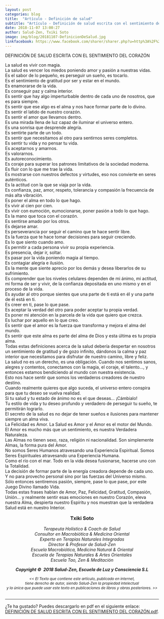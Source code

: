 ```yaml
---
layout: post
categories: blog
title:  "Artículo - Definición de salud"
subtitle: "Artículo - Definición de salud escrita con el sentimiento del corazón"
date: 2018-11-07 13:00:27
author: Salud-Zen, Txiki Soto
image: img/blog/20181107-DefinicionDeSalud.jpg
linkfacebook: https://www.facebook.com/sharer/sharer.php?u=http%3A%2F%2Fwww.salud-zen.com%2Fblog%2F2018%2F11%2F07%2Farticulo-definicion-de-salud.html&amp;src=sdkpreparse
---
```

DEFINICIÓN DE SALUD ESCRITA CON EL SENTIMIENTO DEL CORAZÓN

La salud es vivir con magia.  
La salud es vencer los miedos poniendo amor y pasión a nuestras vidas.  
Es el sabor de lo pequeño, es perseguir un sueño, es tocarlo.  
Es el sentimiento de gratitud por ser y estar en el mundo.  
Es enamorarse de la vida.  
Es conseguir paz y calma interior.  
Es sentir que hay algo imperturbable dentro de cada uno de nosotros, que es para siempre.  
Es sentir que ese algo es el alma y nos hace formar parte de lo divino.  
Es sentir el latido de nuestro corazón.  
Es sentir el amor que llevamos dentro.  
Es una mirada llena de luz capaz de iluminar el universo entero.  
Es una sonrisa que desprende alegría.  
Es sentirte parte de un todo.  
Es sentir que necesitamos al otro para sentirnos seres completos.  
Es sentir tu vida y no pensar tu vida.  
Es aceptarnos y amarnos.   
Es valorarnos.  
Es autoreconocimiento.  
Es coraje para superar los patrones limitativos de la sociedad moderna.  
Es fluir con lo que me trae la vida.  
Es mostrarse con nuestros defectos y virtudes, eso nos convierte en seres auténticos.  
Es la actitud con la que se viaja por la vida.  
Es confianza, paz, amor, respeto, tolerancia y compasión la frecuencia de más alta vibración.  
Es poner el alma en todo lo que hago.  
Es vivir al cien por cien.  
Es vivir con eumoción, eumocionarse, poner pasión a todo lo que hago.  
Es la mano que toca con el corazón.  
Es sentirse amado por los otros.  
Es dejarse amar.  
Es perseverancia por seguir el camino que te hace sentir libre.  
Es la fuerza que te hace tomar decisiones para seguir creciendo.  
Es lo que siento cuando amo.  
Es permitir a cada persona vivir su propia experiencia.  
Es presencia, dejar ir, soltar.  
Es pasar por la vida poniendo magia al tiempo.  
Es contagiar alegría e ilusión.  
Es la mente que siente aprecio por los demás y desea liberarlos de su sufrimiento.  
Es comprender que los niveles celulares dependen de mi ánimo, mi actitud, mi forma de ser y vivir, de la confianza depositada en uno mismo y en el proceso de la vida.  
Es ayudar al otro porque sientes que una parte de ti está en él y una parte de él está en ti.  
Es creer en ti, pase lo que pase.  
Es aceptar la verdad del otro para poder aceptar tu propia verdad.  
Es poner mi atención en la parcela de la vida que quiero que crezca.  
Es luchar por aquello en lo que creo.  
Es sentir que el amor es la fuerza que transforma y mejora el alma del mundo.  
Es sentir que este alma es parte del alma de Dios y esta última es tu propia alma.  
Todas estas definiciones acerca de la salud debería despertar en nosotros un sentimiento de gratitud y de gozo infinito, dándonos la calma y paz interior que necesitamos para disfrutar de nuestro camino, libre y feliz.  
La salud no es un derecho, es una obligación. Cuando nos sentimos sanos, alegres y contentos, conectamos con la magia, el coraje, el talento…, y entonces estamos bendiciendo al mundo con nuestra existencia.  
Esto nos hace sentir que somos los verdaderos creadores de nuestro destino.  
Cuando realmente quieres que algo suceda, el universo entero conspira para que tu deseo se vuelva realidad.  
Si tu salud y tu estado de ánimo no es el que deseas…   ¡Cámbialo!  
Tu estilo de vida y tu deseo profundo y verdadero de perseguir tu sueño, te permitirán lograrlo.  
El secreto de la salud es no dejar de tener sueños e ilusiones para mantener siempre un alma viva.  
La Felicidad es Amor. La Salud es Amor y el Amor es el motor del Mundo.  
El Amor es mucho más que un sentimiento, es nuestra Verdadera Naturaleza.  
Las Almas no tienen sexo, raza, religión ni nacionalidad. Son simplemente Almas, la forma pura del Amor.  
No somos Seres Humanos atravesando una Experiencia Espiritual. Somos Seres Espirituales atravesando una Experiencia Humana.  
Como el río con el mar. Todo en la vida desea fusionarse, hacerse uno con la Totalidad.  
La decisión de formar parte de la energía creadora depende de cada uno.  
Y no para provecho personal sino por las fuerzas del Universo mismo.  
Sólo entonces sentiremos pasión, siempre, pase lo que pase, por este Juego Divino llamado Vida.  
Todas estas frases hablan de Amor, Paz, Felicidad, Gratitud, Compasión, Unión… y realmente sentir esas emociones en nuestro Corazón, eleva nuestra Alma, despierta nuestro Espíritu y nos muestran que la verdadera Salud está en nuestro Interior.



<p style="text-align:center;font-size:16px">
<b>Txiki Soto </b></p>

<p style="text-align:center;font-size:14px"> <i>
Terapeuta Holístico & Coach de Salud<br>
Consultor en Macrobiótica & Medicina Oriental<br>
Experto en Terapias Naturales Integradas <br>
Director & Profesor de Salud-Zen<br>
Escuela Macrobiótica, Medicina Natural & Oriental<br>
Escuela de Terapias Naturales & Artes Orientales<br>
Escuela Tao, Zen & Meditación
</i> </p>

<p style="text-align:center;font-size:14px"> <i><b>Copyright ©  2018 Salud-Zen, Escuela de Luz y Consciencia S.L</b></i></p>

<p style="text-align:center;font-size:12px"><i> << El Texto que contiene este artículo, publicado en internet,<br>  tiene derecho de autor, siendo Salud-Zen la propiedad intelectual<br>  y la única que puede usar este texto en publicaciones de libros y obras posteriores. >>
<br><br>
</i>
</p>


---
¿Te ha gustado? Puedes descargarlo en pdf en el siguiente enlace: [DEFINICIÓN DE SALUD ESCRITA CON EL SENTIMIENTO DEL CORAZÓN.pdf][descarga].



[descarga]: {{site.url}}{{site.baseurl}}/img/blog/2018-11-07-articulo-definicion-de-salud.pdf

